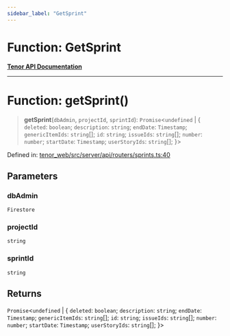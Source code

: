 ```yaml
---
sidebar_label: "GetSprint"
---
```


# Function: GetSprint

[**Tenor API Documentation**](../../README.md)

***

# Function: getSprint()

> **getSprint**(`dbAdmin`, `projectId`, `sprintId`): `Promise`\<`undefined` \| \{ `deleted`: `boolean`; `description`: `string`; `endDate`: `Timestamp`; `genericItemIds`: `string`[]; `id`: `string`; `issueIds`: `string`[]; `number`: `number`; `startDate`: `Timestamp`; `userStoryIds`: `string`[]; \}\>

Defined in: [tenor\_web/src/server/api/routers/sprints.ts:40](https://github.com/Apantli/Tenor/blob/b33873959b5093fc3e3d66ac4f230a78a6395bbd/tenor_web/src/server/api/routers/sprints.ts#L40)

## Parameters

### dbAdmin

`Firestore`

### projectId

`string`

### sprintId

`string`

## Returns

`Promise`\<`undefined` \| \{ `deleted`: `boolean`; `description`: `string`; `endDate`: `Timestamp`; `genericItemIds`: `string`[]; `id`: `string`; `issueIds`: `string`[]; `number`: `number`; `startDate`: `Timestamp`; `userStoryIds`: `string`[]; \}\>
